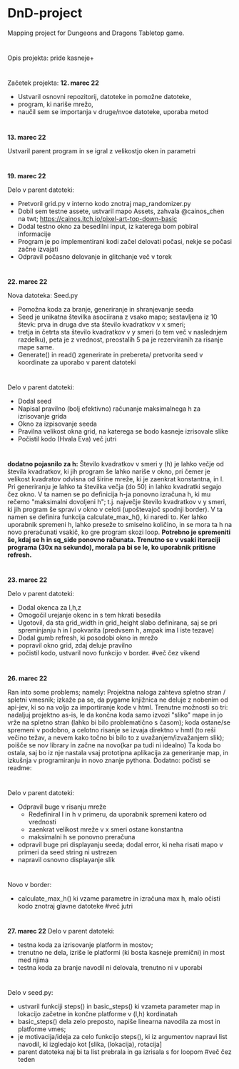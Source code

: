 # DnD-project
Mapping project for Dungeons and Dragons Tabletop game.
#
Opis projekta: pride kasneje+
#
Začetek projekta: **12. marec 22**
- Ustvaril osnovni repozitorij, datoteke in pomožne datoteke,
- program, ki nariše mrežo,
- naučil sem se importanja v druge/nvoe datoteke, uporaba metod
#
**13. marec 22**

Ustvaril parent program in se igral z velikostjo oken in parametri
#
**19. marec 22**

Delo v parent datoteki:
- Pretvoril grid.py v interno kodo znotraj map_randomizer.py
- Dobil sem testne assete, ustvaril mapo Assets, zahvala @cainos_chen na twt; https://cainos.itch.io/pixel-art-top-down-basic
- Dodal testno okno za besedilni input, iz katerega bom pobiral informacije
- Program je po implementirani kodi začel delovati počasi, nekje se počasi začne izvajati
- Odpravil počasno delovanje in glitchanje
več v torek
#
**22. marec 22**

Nova datoteka: Seed.py
- Pomožna koda za branje, generiranje in shranjevanje seeda
- Seed je unikatna številka asociirana z vsako mapo; sestavljena iz 10 števk: prva in druga dve sta število kvadratkov v x smeri;
- tretja in četrta sta število kvadratkov v y smeri (o tem več v naslednjem razdelku), peta je z vrednost, preostalih 5 pa je rezerviranih za risanje mape same.
- Generate() in read() zgenerirate in prebereta/ pretvorita seed v koordinate za uporabo v parent datoteki
#
Delo v parent datoteki:
- Dodal seed
- Napisal pravilno (bolj efektivno) računanje maksimalnega h za izrisovanje grida
- Okno za izpisovanje seeda
- Pravilna velikost okna grid, na katerega se bodo kasneje izrisovale slike
- Počistil kodo (Hvala Eva)
več jutri
#

**dodatno pojasnilo za h:**
Število kvadratkov v smeri y (h) je lahko večje od števila kvadratkov, ki jih program še lahko nariše v okno, pri čemer je velikost kvadratov odvisna od širine mreže, ki je zaenkrat konstantna, in l. Pri generiranju je lahko ta številka večja (do 50)
in lahko kvadratki segajo čez okno. V ta namen se po definicija h-ja ponovno izračuna h, ki mu rečemo "maksimalni dovoljeni h"; t.j. največje število kvadratkov v y smeri, ki jih program še spravi v okno v celoti (upoštevajoč spodnji border).
V ta namen se definira funkcija calculate_max_h(), ki naredi to. 
Ker lahko uporabnik spremeni h, lahko preseže to smiselno količino, in se mora ta h na novo preračunati vsakič, ko gre program skozi loop. 
**Potrebno je spremeniti še, kdaj se h in sq_side ponovno računata. Trenutno se v vsaki iteraciji programa (30x na sekundo), morala pa bi se le, ko uporabnik pritisne refresh.**
#
**23. marec 22**

Delo v parent datoteki:
- Dodal okenca za l,h,z
- Omogočil urejanje okenc in s tem hkrati besedila
- Ugotovil, da sta grid_width in grid_height slabo definirana, saj se pri spreminjanju h in l pokvarita (predvsem h, ampak ima l iste tezave)
- Dodal gumb refresh, ki posodobi okno in mrežo
- popravil okno grid, zdaj deluje pravilno
- počistil kodo, ustvaril novo funkcijo v border.
#več čez vikend
#
**26. marec 22**

Ran into some problems; namely:
Projektna naloga zahteva spletno stran / spletni vmesnik; izkaže pa se, da pygame knjižnica ne deluje z nobenim od api-jev, ki so na voljo za importiranje
kode v html.
Trenutne možnosti so tri: nadaljuj projektno as-is, le da končna koda samo izvozi "sliko" mape in jo vrže na spletno stran (lahko bi bilo problematično s časom);
koda ostane/se spremeni v podobno, a celotno risanje se izvaja direktno v hmtl (to reši večino težav, a nevem kako točno bi bilo to z uvažanjem/izvažanjem slik);
poišče se nov library in začne na novo(kar pa tudi ni idealno)
Ta koda bo ostala, saj bo iz nje nastala vsaj prototipna aplikacija za generiranje map, in izkušnja v programiranju in novo znanje pythona.
Dodatno: počisti se readme:
#
Delo v parent datoteki:
- Odpravil buge v risanju mreže
  - Redefiniral l in h v primeru, da uporabnik spremeni katero od vrednosti
  - zaenkrat velikost mreže v x smeri ostane konstantna
  - maksimalni h se ponovno preračuna
- odpravil buge pri displayanju seeda; dodal error, ki neha risati mapo v primeri da seed string ni ustrezen
- napravil osnovno displayanje slik
#
Novo v border:
- calculate_max_h() ki vzame parametre in izračuna max h, malo očisti kodo znotraj glavne datoteke
#več jutri
#
**27. marec 22**
Delo v parent datoteki:
- testna koda za izrisovanje platform in mostov;
- trenutno ne dela, izriše le platformi (ki bosta kasneje premični) in most med njima
- testna koda za branje navodil ni delovala, trenutno ni v uporabi
#
Delo v seed.py:
- ustvaril funkciji steps() in basic_steps() ki vzameta parameter map in lokacijo začetne in končne platforme v (l,h) kordinatah
- basic_steps() dela zelo preposto, napiše linearna navodila za most in platforme vmes;
- je motivacija/ideja za celo funkcijo steps(), ki iz argumentov napravi list navodil, ki izgledajo kot [slika, (lokacija), rotacija]
- parent datoteka naj bi ta list prebrala in ga izrisala s for loopom
#več čez teden
#
